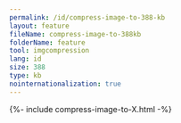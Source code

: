```yaml
---
permalink: /id/compress-image-to-388-kb
layout: feature
fileName: compress-image-to-388kb
folderName: feature
tool: imgcompression
lang: id
size: 388
type: kb
nointernationalization: true
---
```

{%- include compress-image-to-X.html -%}       
